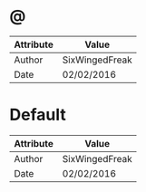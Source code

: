 # @
| Attribute | Value |
| ---  | ---     |
| Author | SixWingedFreak |
| Date | 02/02/2016 |
# Default
| Attribute | Value |
| ---  | ---     |
| Author | SixWingedFreak |
| Date | 02/02/2016 |
